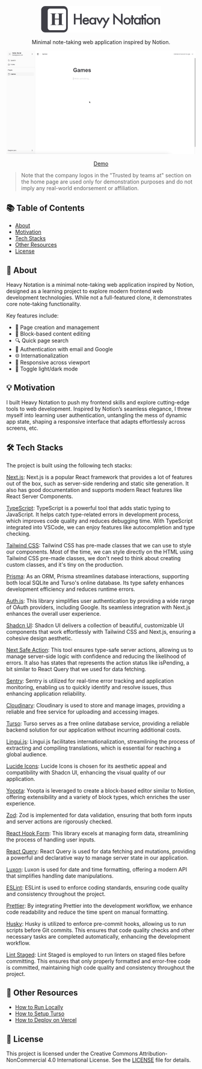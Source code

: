 <p align="center">
  <img src="./docs/images/logo-text-heavy-notation.png" width="320">
</p>

<p align="center">
  Minimal note-taking web application inspired by Notion.
</p>

![Demo](./docs/images/demo.gif)

<p align="center">
  <a href="https://heavynotation.vercel.app">
    Demo
  </a>
</p>

> Note that the company logos in the "Trusted by teams at" section on the home page are used only for demonstration purposes and do not imply any real-world endorsement or affiliation.

## 📚 Table of Contents

- [About](https://github.com/gattigaga/heavy-notation/tree/main?tab=readme-ov-file#-about)
- [Motivation](https://github.com/gattigaga/heavy-notation/tree/main?tab=readme-ov-file#-motivation)
- [Tech Stacks](https://github.com/gattigaga/heavy-notation/tree/main?tab=readme-ov-file#%EF%B8%8F-tech-stacks)
- [Other Resources](https://github.com/gattigaga/heavy-notation/tree/main?tab=readme-ov-file#-other-resources)
- [License](https://github.com/gattigaga/heavy-notation/tree/main?tab=readme-ov-file#-license)

## 🚀 About

Heavy Notation is a minimal note-taking web application inspired by Notion, designed as a learning project to explore modern frontend web development technologies. While not a full-featured clone, it demonstrates core note-taking functionality.

Key features include:

- 📝 Page creation and management
- 🧩 Block-based content editing
- 🔍 Quick page search
- 🔐 Authentication with email and Google
- 🌐 Internationalization
- 📱 Responsive across viewport
- 🌅 Toggle light/dark mode

## 💡 Motivation

I built Heavy Notation to push my frontend skills and explore cutting-edge tools to web development. Inspired by Notion’s seamless elegance, I threw myself into learning user authentication, untangling the mess of dynamic app state, shaping a responsive interface that adapts effortlessly across screens, etc.

## 🛠️ Tech Stacks

The project is built using the following tech stacks:

[Next.js](https://nextjs.org):
Next.js is a popular React framework that provides a lot of features out of the box, such as server-side rendering and static site generation. It also has good documentation and supports modern React features like React Server Components.

[TypeScript](https://www.typescriptlang.org):
TypeScript is a powerful tool that adds static typing to JavaScript. It helps catch type-related errors in development process, which improves code quality and reduces debugging time. With TypeScript integrated into VSCode, we can enjoy features like autocompletion and type checking.

[Tailwind CSS](https://tailwindcss.com):
Tailwind CSS has pre-made classes that we can use to style our components. Most of the time, we can style directly on the HTML using Tailwind CSS pre-made classes, we don't need to think about creating custom classes, and it's tiny on the production.

[Prisma](https://www.prisma.io):
As an ORM, Prisma streamlines database interactions, supporting both local SQLite and Turso's online database. Its type safety enhances development efficiency and reduces runtime errors.

[Auth.js](https://authjs.dev):
This library simplifies user authentication by providing a wide range of OAuth providers, including Google. Its seamless integration with Next.js enhances the overall user experience.

[Shadcn UI](https://ui.shadcn.com):
Shadcn UI delivers a collection of beautiful, customizable UI components that work effortlessly with Tailwind CSS and Next.js, ensuring a cohesive design aesthetic.

[Next Safe Action](https://next-safe-action.dev):
This tool ensures type-safe server actions, allowing us to manage server-side logic with confidence and reducing the likelihood of errors. It also has states that represents the action status like isPending, a bit similar to React Query that we used for data fetching.

[Sentry](https://sentry.io):
Sentry is utilized for real-time error tracking and application monitoring, enabling us to quickly identify and resolve issues, thus enhancing application reliability.

[Cloudinary](https://cloudinary.com):
Cloudinary is used to store and manage images, providing a reliable and free service for uploading and accessing images.

[Turso](https://turso.tech):
Turso serves as a free online database service, providing a reliable backend solution for our application without incurring additional costs.

[Lingui.js](https://lingui.dev):
Lingui.js facilitates internationalization, streamlining the process of extracting and compiling translations, which is essential for reaching a global audience.

[Lucide Icons](https://lucide.dev):
Lucide Icons is chosen for its aesthetic appeal and compatibility with Shadcn UI, enhancing the visual quality of our application.

[Yoopta](https://yoopta.dev):
Yoopta is leveraged to create a block-based editor similar to Notion, offering extensibility and a variety of block types, which enriches the user experience.

[Zod](https://zod.dev):
Zod is implemented for data validation, ensuring that both form inputs and server actions are rigorously checked.

[React Hook Form](https://react-hook-form.com):
This library excels at managing form data, streamlining the process of handling user inputs.

[React Query](https://tanstack.com/query/latest):
React Query is used for data fetching and mutations, providing a powerful and declarative way to manage server state in our application.

[Luxon](https://moment.github.io/luxon):
Luxon is used for date and time formatting, offering a modern API that simplifies handling date manipulations.

[ESLint](https://eslint.org):
ESLint is used to enforce coding standards, ensuring code quality and consistency throughout the project.

[Prettier](https://prettier.io):
By integrating Prettier into the development workflow, we enhance code readability and reduce the time spent on manual formatting.

[Husky](https://typicode.github.io/husky):
Husky is utilized to enforce pre-commit hooks, allowing us to run scripts before Git commits. This ensures that code quality checks and other necessary tasks are completed automatically, enhancing the development workflow.

[Lint Staged](https://github.com/okonet/lint-staged):
Lint Staged is employed to run linters on staged files before committing. This ensures that only properly formatted and error-free code is committed, maintaining high code quality and consistency throughout the project.

## 🌟 Other Resources

- [How to Run Locally](./docs/how-to-run-locally.md)
- [How to Setup Turso](./docs/how-to-setup-turso.md)
- [How to Deploy on Vercel](./docs/how-to-deploy-on-vercel.md)

## 📝 License

This project is licensed under the Creative Commons Attribution-NonCommercial 4.0 International License. See the [LICENSE](./LICENSE) file for details.

